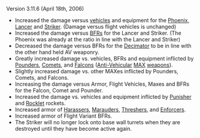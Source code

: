 Version 3.11.6 (April 18th, 2006)

- Increased the damage versus [vehicles](../vehicles/Vehicle.md) and equipment
  for the [Phoenix](../weapons/Phoenix.md), [Lancer](../weapons/Lancer.md) and
  [Striker](../weapons/Striker.md). (Damage versus flight vehicles is unchanged)
- Increased the damage versus [BFRs](../vehicles/BattleFrame_Robotics.md) for
  the Lancer and Striker. (The Phoenix was already at the ratio in line with the
  Lancer and Striker)
- Decreased the damage versus BFRs for the [Decimator](../weapons/Decimator.md)
  to be in line with the other hand held AV weaponry.
- Greatly increased damage vs. vehicles, BFRs and equipment inflicted by
  [Pounders](../armor/Pounder.md), [Comets](../armor/Comet.md), and
  [Falcons](../armor/Falcon.md)
  ([Anti-Vehicular](../certifications/Anti-Vehicular.md)
  [MAX](../armor/Mechanized_Assault_Exo-Suit.md)
  [weapons](../weapons/Weapon.md)).
- Slightly increased damage vs. other MAXes inflicted by Pounders, Comets, and
  Falcons.
- Increasing the damage versus Armor, Flight Vehicles, Maxes and BFRs for the
  Falcon, Comet and Pounder.
- Increased the damage vs. vehicles and equipment inflicted by
  [Punisher](../weapons/Punisher.md) and [Rocklet](../weapons/Rocklet_Rifle.md)
  rockets.
- Increased armor of [Harassers](../vehicles/Harasser.md),
  [Marauders](../vehicles/Marauder.md), [Threshers](../vehicles/Thresher.md),
  and [Enforcers](../vehicles/Enforcer.md).
- Increased armor of Flight Variant BFRs.
- The Striker will no longer lock onto base wall turrets when they are destroyed
  until they have become active again.


